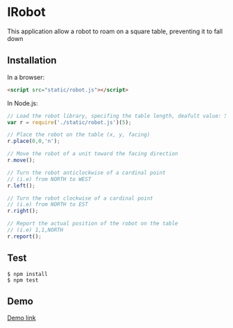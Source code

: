 # IRobot
This application allow a robot to roam on a square table, preventing it to fall down

## Installation

In a browser:
```html
<script src="static/robot.js"></script>
```

In Node.js:
```js
// Load the robot library, specifing the table length, deafult value: 5
var r = require('./static/robot.js')(5);

// Place the robot on the table (x, y, facing)
r.place(0,0,'n');

// Move the robot of a unit toward the facing direction
r.move();

// Turn the robot anticlockwise of a cardinal point
// (i.e) from NORTH to WEST
r.left();

// Turn the robot clockwise of a cardinal point 
// (i.e) from NORTH to EST
r.right();

// Report the actual position of the robot on the table
// (i.e) 1,1,NORTH
r.report();
```

## Test
```shell
$ npm install
$ npm test
```

## Demo
[Demo link](https://jsfiddle.net/lvkino/3y58zqbo/)
